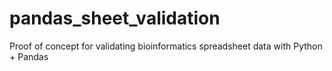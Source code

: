 # pandas_sheet_validation
Proof of concept for validating bioinformatics spreadsheet data with Python + Pandas
